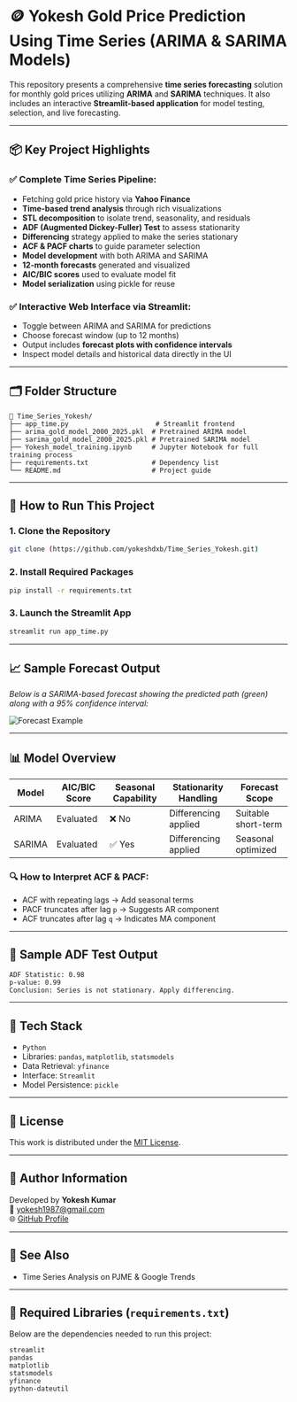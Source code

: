 
# 🪙 Yokesh Gold Price Prediction Using Time Series (ARIMA & SARIMA Models)

This repository presents a comprehensive **time series forecasting** solution for monthly gold prices utilizing **ARIMA** and **SARIMA** techniques. It also includes an interactive **Streamlit-based application** for model testing, selection, and live forecasting.

---

## 📦 Key Project Highlights

### ✅ Complete Time Series Pipeline:
- Fetching gold price history via **Yahoo Finance**
- **Time-based trend analysis** through rich visualizations
- **STL decomposition** to isolate trend, seasonality, and residuals
- **ADF (Augmented Dickey-Fuller) Test** to assess stationarity
- **Differencing** strategy applied to make the series stationary
- **ACF & PACF charts** to guide parameter selection
- **Model development** with both ARIMA and SARIMA
- **12-month forecasts** generated and visualized
- **AIC/BIC scores** used to evaluate model fit
- **Model serialization** using pickle for reuse

### ✅ Interactive Web Interface via Streamlit:
- Toggle between ARIMA and SARIMA for predictions
- Choose forecast window (up to 12 months)
- Output includes **forecast plots with confidence intervals**
- Inspect model details and historical data directly in the UI

---

## 🗂️ Folder Structure

```
📁 Time_Series_Yokesh/
├── app_time.py                      # Streamlit frontend
├── arima_gold_model_2000_2025.pkl  # Pretrained ARIMA model
├── sarima_gold_model_2000_2025.pkl # Pretrained SARIMA model
├── Yokesh_model_training.ipynb     # Jupyter Notebook for full training process
├── requirements.txt                # Dependency list
└── README.md                       # Project guide
```

---

## 🚀 How to Run This Project

### 1. Clone the Repository

```bash
git clone (https://github.com/yokeshdxb/Time_Series_Yokesh.git)
```

### 2. Install Required Packages

```bash
pip install -r requirements.txt
```

### 3. Launch the Streamlit App

```bash
streamlit run app_time.py
```

---

## 📈 Sample Forecast Output

*Below is a SARIMA-based forecast showing the predicted path (green) along with a 95% confidence interval:*

![Forecast Example](https://github.com/yokeshdxb/Time_Series_Yokesh/main/Sarima_Price_Forecast.png)

---

## 📊 Model Overview

| Model  | AIC/BIC Score | Seasonal Capability | Stationarity Handling | Forecast Scope     |
|--------|---------------|---------------------|------------------------|---------------------|
| ARIMA  | Evaluated     | ❌ No                | Differencing applied   | Suitable short-term |
| SARIMA | Evaluated     | ✅ Yes               | Differencing applied   | Seasonal optimized  |

### 🔍 How to Interpret ACF & PACF:

- ACF with repeating lags → Add seasonal terms
- PACF truncates after lag `p` → Suggests AR component
- ACF truncates after lag `q` → Indicates MA component

---

## 🧪 Sample ADF Test Output

```
ADF Statistic: 0.98
p-value: 0.99
Conclusion: Series is not stationary. Apply differencing.
```

---

## 🧰 Tech Stack

- `Python`
- Libraries: `pandas`, `matplotlib`, `statsmodels`
- Data Retrieval: `yfinance`
- Interface: `Streamlit`
- Model Persistence: `pickle`

---

## 📜 License

This work is distributed under the [MIT License](LICENSE).

---

## 👤 Author Information

Developed by **Yokesh Kumar**  
📧 [yokesh1987@gmail.com](mailto:yokesh1987@gmail.com)  
🌐 [GitHub Profile](https://github.com/yokeshdxb/Time_Series_Yokesh.git)

---

## 🔗 See Also

- Time Series Analysis on PJME & Google Trends

---

## 📌 Required Libraries (`requirements.txt`)

Below are the dependencies needed to run this project:

```
streamlit
pandas
matplotlib
statsmodels
yfinance
python-dateutil
```

